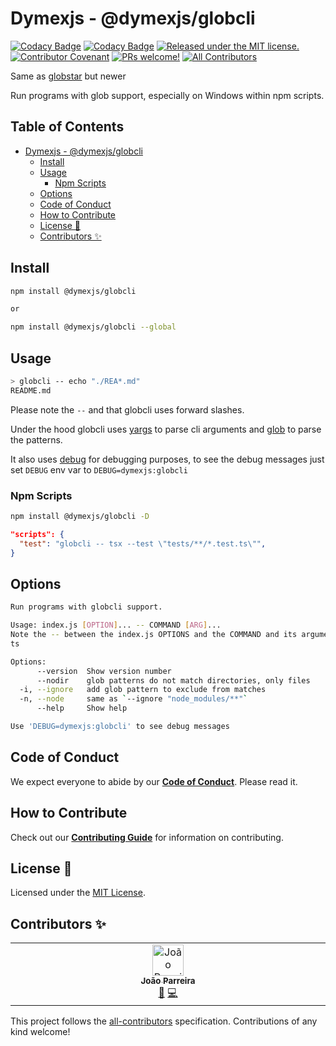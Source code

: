 # Dymexjs - @dymexjs/globcli

[![Codacy Badge](https://app.codacy.com/project/badge/Grade/14dbc81adf924a61a80e7f0c95cad6c1)](https://app.codacy.com/gh/dymexjs/globcli/dashboard?utm_source=gh&utm_medium=referral&utm_content=&utm_campaign=Badge_grade)
[![Codacy Badge](https://app.codacy.com/project/badge/Coverage/14dbc81adf924a61a80e7f0c95cad6c1)](https://app.codacy.com/gh/dymexjs/globcli/dashboard?utm_source=gh&utm_medium=referral&utm_content=&utm_campaign=Badge_coverage)
[![Released under the MIT license.](https://img.shields.io/badge/license-MIT-blue.svg)](./LICENSE)
[![Contributor Covenant](https://img.shields.io/badge/Contributor%20Covenant-2.1-4baaaa.svg)](./CODE_OF_CONDUCT.md)
[![PRs welcome!](https://img.shields.io/badge/PRs-welcome-brightgreen.svg)](./CONTRIBUTING.md)
[![All Contributors](https://img.shields.io/github/all-contributors/dymexjs/globcli?color=ee8449&style=flat-square)](#contributors-)

Same as [globstar](https://www.npmjs.com/package/globstar) but newer

Run programs with glob support, especially on Windows within npm scripts.

<!-- omit in toc -->
## Table of Contents

- [Dymexjs - @dymexjs/globcli](#dymexjs---dymexjsglobcli)
  - [Install](#install)
  - [Usage](#usage)
    - [Npm Scripts](#npm-scripts)
  - [Options](#options)
  - [Code of Conduct](#code-of-conduct)
  - [How to Contribute](#how-to-contribute)
  - [License 📝](#license-)
  - [Contributors ✨](#contributors-)

## Install

```sh
npm install @dymexjs/globcli

or

npm install @dymexjs/globcli --global
```

## Usage

```sh
> globcli -- echo "./REA*.md"
README.md
```

Please note the `--` and that globcli uses forward slashes.

Under the hood globcli uses [yargs](https://www.npmjs.com/package/yargs) to parse cli arguments and [glob](https://www.npmjs.com/package/glob) to parse the patterns.

It also uses [debug](https://www.npmjs.com/package/debug) for debugging purposes, to see the debug messages just set `DEBUG` env var to `DEBUG=dymexjs:globcli`

### Npm Scripts

```sh
npm install @dymexjs/globcli -D
```

```json
"scripts": {
  "test": "globcli -- tsx --test \"tests/**/*.test.ts\"",
}
```

## Options

```sh
Run programs with globcli support.

Usage: index.js [OPTION]... -- COMMAND [ARG]...
Note the -- between the index.js OPTIONS and the COMMAND and its argumen
ts

Options:
      --version  Show version number                                   [boolean]
      --nodir    glob patterns do not match directories, only files    [boolean]
  -i, --ignore   add glob pattern to exclude from matches                [array]
  -n, --node     same as `--ignore "node_modules/**"`                  [boolean]
      --help     Show help                                             [boolean]

Use 'DEBUG=dymexjs:globcli' to see debug messages
```

## Code of Conduct

We expect everyone to abide by our [**Code of Conduct**](./CODE_OF_CONDUCT.md). Please read it.

## How to Contribute

Check out our [**Contributing Guide**](./CONTRIBUTING.md) for information on contributing.

## License 📝

Licensed under the [MIT License](./LICENSE).

## Contributors ✨

<!-- ALL-CONTRIBUTORS-LIST:START - Do not remove or modify this section -->
<!-- prettier-ignore-start -->
<!-- markdownlint-disable -->
<table>
  <tbody>
    <tr>
      <td align="center" valign="top" width="14.28%"><a href="https://github.com/n3okill"><img src="https://avatars.githubusercontent.com/u/1280607?v=4?s=50" width="50px;" alt="João Parreira"/><br /><sub><b>João Parreira</b></sub></a><br /><a href="#maintenance-n3okill" title="Maintenance">🚧</a> <a href="https://github.com/dymexjs/globcli/commits?author=n3okill" title="Code">💻</a></td>
    </tr>
  </tbody>
</table>

<!-- markdownlint-restore -->
<!-- prettier-ignore-end -->

<!-- ALL-CONTRIBUTORS-LIST:END -->

This project follows the [all-contributors](https://github.com/all-contributors/all-contributors) specification. Contributions of any kind welcome!
